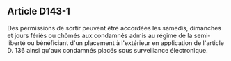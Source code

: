 Article D143-1
----
Des permissions de sortir peuvent être accordées les samedis, dimanches et jours
fériés ou chômés aux condamnés admis au régime de la semi-liberté ou bénéficiant
d'un placement à l'extérieur en application de l'article D. 136 ainsi qu'aux
condamnés placés sous surveillance électronique.
